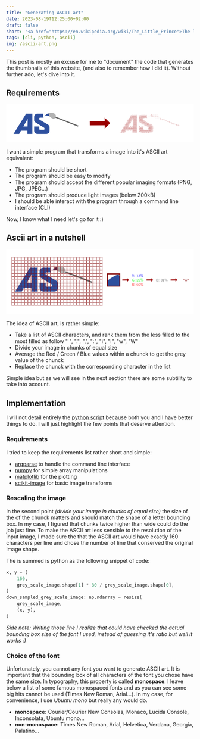 ```yaml
---
title: "Generating ASCII-art"
date: 2023-08-19T12:25:00+02:00
draft: false
short: '<a href="https://en.wikipedia.org/wiki/The_Little_Prince">The little Prince:</a> "If you please, draw me a sheep!" <br> Computer: "1100111010"<br> <a href="https://en.wikipedia.org/wiki/The_Little_Prince">The little Prince:</a> "That is exactly what I wanted!"'
tags: [cli, python, ascii]
img: /ascii-art.png
---
```


This post is mostly an excuse for me to "document" the code that generates the thumbnails of this website, (and also to remember how I did it).
Without further ado, let's dive into it.

## Requirements

![](/ascii-art-picture.png)

I want a simple program that transforms a image into it's ASCII art equivalent:
- The program should be short
- The program should be easy to modify
- The program should accept the different popular imaging formats (PNG, JPG, JPEG...)
- The program should produce light images (below 200kB)
- I should be able interact with the program through a command line interface (CLI)

Now, I know what I need let's go for it :)

## Ascii art in a nutshell

![](/ascii-art-explanation.png)

The idea of ASCII art, is rather simple:

- Take a list of ASCII characters, and rank them from the less filled to the most filled as follow " ", ".", ",", ":", "i", "l", "w", "W"
- Divide your image in chunks of equal size
- Average the Red / Green / Blue values within a chunck to get the grey value of the chunck
- Replace the chunck with the corresponding character in the list

Simple idea but as we will see in the next section there are some subtility to take into account.

## Implementation

I will not detail entirely the [python script](https://github.com/RobinCamarasa/RobinCamarasa.github.io/blob/master/ascii_art.py) because both you and I have better things to do. I will just highlight the few points that deserve attention.

### Requirements

I tried to keep the requirements list rather short and simple:
- [argparse](https://docs.python.org/3/library/argparse.html) to handle the command line interface
- [numpy](https://numpy.org/) for simple array manipulations
- [matplotlib](https://matplotlib.org/) for the plotting
- [scikit-image](https://scikit-image.org/) for basic image transforms

### Rescaling the image

In the second point _(divide your image in chunks of equal size)_ the size of the of the chunck matters and should match the shape of a letter bounding box.
In my case, I figured that chunks twice higher than wide could do the job just fine.
To make the ASCII art less sensible to the resolution of the input image, I made sure the that the ASCII art would have exactly 160 characters per line and chose the number of line that conserved the original image shape.

The is summed is python as the following snippet of code:

```python
x, y = (
    160,
    grey_scale_image.shape[1] * 80 / grey_scale_image.shape[0],
)
down_sampled_grey_scale_image: np.ndarray = resize(
    grey_scale_image,
    (x, y),
)
```

_Side note: Writing those line I realize that could have checked the actual bounding box size of the font I used, instead of guessing it's ratio but well it works :)_

### Choice of the font

Unfortunately, you cannot any font you want to generate ASCII art.
It is important that the bounding box of all characters of the font you chose have the same size.
In typography, this property is called **monospace**.
I leave below a list of some famous monospaced fonts and as you can see some big hits cannot be used (Times New Roman, Arial...).
In my case, for convenience, I use *Ubuntu mono* but really any would do.

- **monospace:** Courier/Courier New Consolas, Monaco, Lucida Console, Inconsolata, Ubuntu mono...
- **non-monospace:** Times New Roman, Arial, Helvetica, Verdana, Georgia, Palatino...
